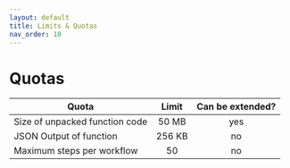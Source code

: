 ```yaml
---
layout: default
title: Limits & Quotas
nav_order: 10
---
```


# Quotas

| Quota                          | Limit  | Can be extended? |
| ------------------------------ | :----: | :--------------: |
| Size of unpacked function code | 50 MB  |       yes        |
| JSON Output of function        | 256 KB |        no        |
| Maximum steps per workflow     |   50   |        no        |
